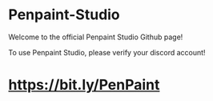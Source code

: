 # Penpaint-Studio
Welcome to the official Penpaint Studio Github page!

To use Penpaint Studio, please verify your discord account!
# https://bit.ly/PenPaint
